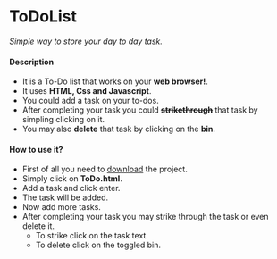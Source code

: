 # ToDoList # 
*Simple way to store your day to day task.*


#### Description 
+ It is a To-Do list that works on your **web browser!**.
+ It uses **HTML, Css and Javascript**.
+ You could add a task on your to-dos.
+ After completing your task you could **~~strikethrough~~** that task by simpling clicking on it.
+ You may also **delete** that task by clicking on the **bin**.


#### How to use it?
+ First of all you need to <a href = "https://github.com/Jashanveer/ToDoList/archive/master.zip">download</a> the project.
+ Simply click on **ToDo.html**.
+ Add a task and click enter.
+ The task will be added.
+ Now add more tasks.
+ After completing your task you may strike through the task or even delete it.
  + To strike click on the task text.
  + To delete click on the toggled bin.
